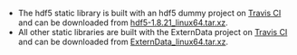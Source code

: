 * The hdf5 static library is built with an hdf5 dummy project on [Travis CI](https://travis-ci.org/tbeu/hdf5) and can be downloaded from [hdf5-1.8.21_linux64.tar.xz](https://bitbucket.org/tbeu/downloads/downloads/hdf5-1.8.21_linux64.tar.xz).
* All other static libraries are built with the ExternData project on [Travis CI](https://travis-ci.org/github/modelica-3rdparty/ExternData) and can be downloaded from [ExternData_linux64.tar.xz](https://bitbucket.org/tbeu/downloads/downloads/ExternData_linux64.tar.xz).